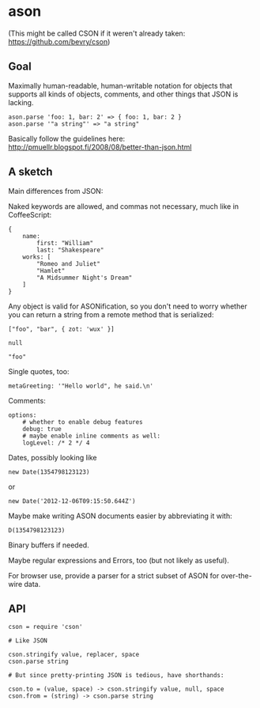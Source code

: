 # ason

(This might be called CSON if it weren't already taken:
https://github.com/bevry/cson)

## Goal

Maximally human-readable, human-writable notation for objects that supports all
kinds of objects, comments, and other things that JSON is lacking.

	ason.parse 'foo: 1, bar: 2' => { foo: 1, bar: 2 }
	ason.parse '"a string"' => "a string"

Basically follow the guidelines here:
http://pmuellr.blogspot.fi/2008/08/better-than-json.html

## A sketch

Main differences from JSON:

Naked keywords are allowed, and commas not necessary, much like in CoffeeScript:

	{
		name:
			first: "William"
			last: "Shakespeare"
		works: [
			"Romeo and Juliet"
			"Hamlet"
			"A Midsummer Night's Dream"
		]
	}

Any object is valid for ASONification, so you don't need to worry whether you
can return a string from a remote method that is serialized:

	["foo", "bar", { zot: 'wux' }]

	null

	"foo"

Single quotes, too:

	metaGreeting: '"Hello world", he said.\n'

Comments:

	options:
		# whether to enable debug features
		debug: true
		# maybe enable inline comments as well:
		logLevel: /* 2 */ 4 


Dates, possibly looking like

	new Date(1354798123123)

or

	new Date('2012-12-06T09:15:50.644Z')

Maybe make writing ASON documents easier by abbreviating it with:

	D(1354798123123)

Binary buffers if needed.

Maybe regular expressions and Errors, too (but not likely as useful).

For browser use, provide a parser for a strict subset of ASON for over-the-wire
data.

## API

	cson = require 'cson'

	# Like JSON

	cson.stringify value, replacer, space
	cson.parse string

	# But since pretty-printing JSON is tedious, have shorthands:

	cson.to = (value, space) -> cson.stringify value, null, space
	cson.from = (string) -> cson.parse string

